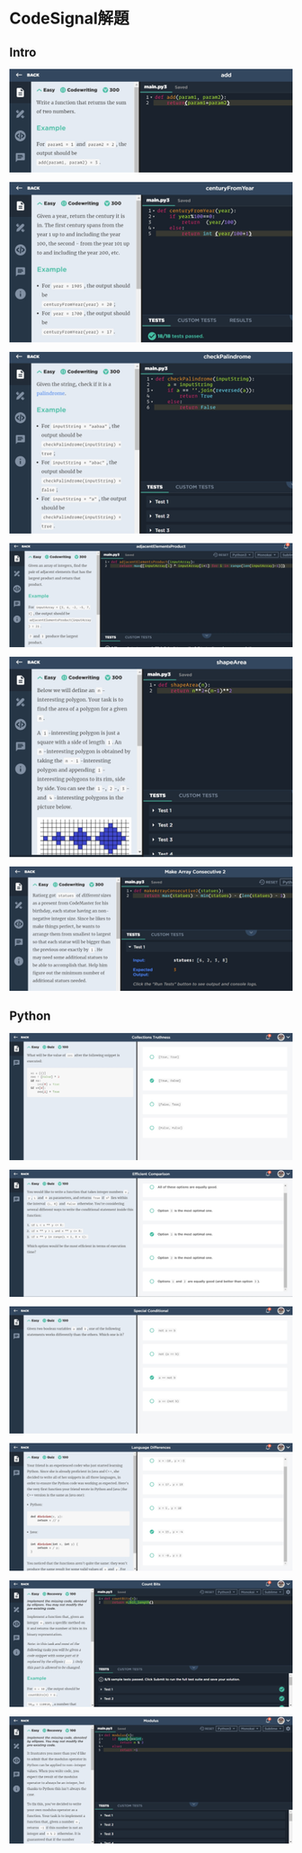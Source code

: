 CodeSignal解題
=
Intro
-
![image](https://github.com/yunghsin615/little_sun/blob/master/CodeSignal/Intro/add.jpg)

![image](https://github.com/yunghsin615/little_sun/blob/master/CodeSignal/Intro/centuryFromYear.jpg)

![image](https://github.com/yunghsin615/little_sun/blob/master/CodeSignal/Intro/checkPalindrome.jpg)

![image](https://github.com/yunghsin615/little_sun/blob/master/CodeSignal/Intro/adjacentElementsProduct.jpg)

![image](https://github.com/yunghsin615/little_sun/blob/master/CodeSignal/Intro/shapeArea.jpg)

![image](https://github.com/yunghsin615/little_sun/blob/master/CodeSignal/Intro/makeArrayConsecutive2.jpg)

Python
-

![image](https://github.com/yunghsin615/little_sun/blob/master/CodeSignal/Python/1.jpg)

![image](https://github.com/yunghsin615/little_sun/blob/master/CodeSignal/Python/2.jpg)

![image](https://github.com/yunghsin615/little_sun/blob/master/CodeSignal/Python/3.jpg)

![image](https://github.com/yunghsin615/little_sun/blob/master/CodeSignal/Python/4.jpg)

![image](https://github.com/yunghsin615/little_sun/blob/master/CodeSignal/Python/5.jpg)

![image](https://github.com/yunghsin615/little_sun/blob/master/CodeSignal/Python/6.jpg)

